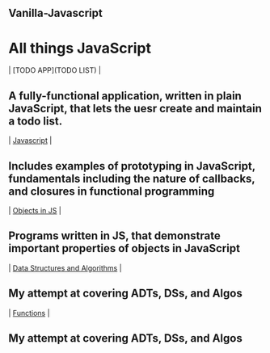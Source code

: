 
## Vanilla-Javascript
**All things JavaScript**
====================================================================
| [TODO APP](TODO LIST) | 
## A fully-functional application, written in plain JavaScript, that lets the uesr create and maintain a todo list. 

| [Javascript](Javascript) |
## Includes examples of prototyping in JavaScript, fundamentals including the nature of callbacks, and closures in functional programming

| [Objects in JS](NatureofObjects) |
## Programs written in JS, that demonstrate important properties of objects in JavaScript

| [Data Structures and Algorithms](DataStructuresAndAlgorithms) |
## My attempt at covering ADTs, DSs, and Algos

| [Functions](Functions) |
## My attempt at covering ADTs, DSs, and Algos






